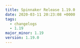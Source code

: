 ```yaml
---
title: Spinnaker Release 1.19.0
date: 2020-03-11 20:23:08 +0000
tags:
  - changelogs
  - 1.19
major_minor: 1.19
version: 1.19.0
---
```


<script src="https://gist.github.com/spinnaker-release/cc4410d674679c5765246a40f28e3cad.js?file=1.19.0.md"></script>

